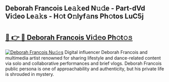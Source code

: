 ## Deborah Francois Le𝚊𝚔ed N𝚞𝚍e - Part-dVd Vi𝚍eo Le𝚊𝚔s - H𝚘t O𝚗lyf𝚊ns Ph𝚘tos LuC5j

# <h2><a href="http://hf7kvo.feru.top/?c=Deborah+Francois">🔗 👉 🔴 Deborah Francois Vi𝚍𝚎o Ph𝚘t𝚘𝚜</a></h2>

[![Deborah Francois Nu𝚍𝚎s](https://i.imgur.com/0TWrTi3.gif)](http://hf7kvo.feru.top/?c=Deborah+Francois)
Digital influencer Deborah Francois and multimedia artist renowned for sharing lifestyle and dance-related content via solo and collaborative performances and brief vlogs. Deborah Francois public persona is one of approachability and authenticity, but his private life is shrouded in mystery. 
